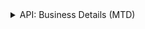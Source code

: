 <details>
  <summary>
API: Business Details (MTD)
 </summary>
API: [Business Details (MTD)](https://developer.service.hmrc.gov.uk/api-documentation/docs/api/service/business-details-api/1.0) (Sandbox: 1.0, Production: 1.0)
- Endpoint: List All Businesses
- Endpoint: Retrieve Business Details
- Endpoint: Create and Amend Quarterly Period Type for a Business

<details>
  <summary>
API: Business Income Source Summary (MTD)
 </summary>
API: [Business Income Source Summary (MTD)](https://developer.service.hmrc.gov.uk/api-documentation/docs/api/service/self-assessment-biss-api/2.0) (Sandbox: 2.0, Production: 2.0)
- Endpoint: Retrieve a Business Income Source Summary (BISS)

<details>
  <summary>
API: Business Source Adjustable Summary (MTD)
 </summary>
API: [Business Source Adjustable Summary (MTD)](https://developer.service.hmrc.gov.uk/api-documentation/docs/api/service/self-assessment-bsas-api/5.0) (Sandbox: 5.0, Production: 4.0)
- Endpoint: List Business Source Adjustable Summaries [test only]
- Endpoint: Trigger a Business Source Adjustable Summary [test only]
- Endpoint: Retrieve a Self-Employment Business Source Adjustable Summary (BSAS)
- Endpoint: Submit Self-Employment Accounting Adjustments [test only]
- Endpoint: Retrieve a UK Property Business Source Adjustable Summary (BSAS)
- Endpoint: Submit UK Property Accounting Adjustments [test only]
- Endpoint: Retrieve a Foreign Property Business Source Adjustable Summary (BSAS)
- Endpoint: Submit Foreign Property Accounting Adjustments [test only]

<details>
  <summary>
API: CIS Deductions (MTD)
 </summary>
API: [CIS Deductions (MTD)](https://developer.service.hmrc.gov.uk/api-documentation/docs/api/service/cis-deductions-api/2.0) (Sandbox: 2.0, Production: 2.0)
- Endpoint: Retrieve CIS Deductions for Subcontractor
- Endpoint: Create CIS Deductions for Subcontractor
- Endpoint: Amend CIS Deductions for Subcontractor
- Endpoint: Delete CIS Deductions for Subcontractor

<details>
  <summary>
API: Individual Calculations (MTD)
 </summary>
API: [Individual Calculations (MTD)](https://developer.service.hmrc.gov.uk/api-documentation/docs/api/service/individual-calculations-api/5.0) (Sandbox: 5.0, Production: 5.0)
- Endpoint: List Self Assessment Tax Calculations
- Endpoint: Trigger a Self Assessment Tax Calculation
- Endpoint: Retrieve a Self Assessment Tax Calculation
- Endpoint: Submit a Self Assessment Final Declaration

<details>
  <summary>
API: Individual Losses (MTD)
 </summary>
API: [Individual Losses (MTD)](https://developer.service.hmrc.gov.uk/api-documentation/docs/api/service/individual-losses-api/4.0) (Sandbox: 4.0, Production: 4.0)
- Endpoint: Create a Brought Forward Loss
- Endpoint: Amend a Brought Forward Loss Amount
- Endpoint: List Brought Forward Losses
- Endpoint: Retrieve a Brought Forward Loss
- Endpoint: Delete a Brought Forward Loss
- Endpoint: Create a Loss Claim
- Endpoint: List Loss Claims
- Endpoint: Retrieve a Loss Claim
- Endpoint: Delete a Loss Claim
- Endpoint: Amend a Loss Claim Type
- Endpoint: Amend Loss Claims Order

<details>
  <summary>
API: Individuals Business End of Period Statement (MTD)
 </summary>
API: [Individuals Business End of Period Statement (MTD)](https://developer.service.hmrc.gov.uk/api-documentation/docs/api/service/individuals-business-eops-api/3.0) (Sandbox: 3.0, Production: 3.0)
- Endpoint: Submit End of Period Statement for a Business

<details>
  <summary>
API: Individuals Capital Gains Income (MTD)
 </summary>
API: [Individuals Capital Gains Income (MTD)](https://developer.service.hmrc.gov.uk/api-documentation/docs/api/service/individuals-capital-gains-income-api/1.0) (Sandbox: 1.0, Production: N/A)
- Endpoint: Retrieve All CGT Residential Property Disposals and Overrides [Test only]
- Endpoint: Create and Amend CGT Residential Property Disposals (non-PPD) [Test only]
- Endpoint: Delete CGT Residential Property Disposals (non-PPD) [Test only]
- Endpoint: Create and Amend 'Report and Pay Capital Gains Tax on Residential Property' Overrides (PPD) [Test only]
- Endpoint: Delete 'Report and Pay Capital Gains Tax on Residential Property' Overrides (PPD) [Test only]
- Endpoint: Retrieve Other Capital Gains and Disposals [Test only]
- Endpoint: Create and Amend Other Capital Gains and Disposals [Test only]
- Endpoint: Delete Other Capital Gains and Disposals [Test only]

<details>
  <summary>
API: Individuals Charges (MTD)
 </summary>
API: [Individuals Charges (MTD)](https://developer.service.hmrc.gov.uk/api-documentation/docs/api/service/individuals-charges-api/2.0) (Sandbox: 2.0, Production: 2.0)
- Endpoint: Retrieve Pension Charges
- Endpoint: Create and Amend Pension Charges
- Endpoint: Delete Pension Charges

<details>
  <summary>
API: Individuals Disclosures (MTD)
 </summary>
API: [Individuals Disclosures (MTD)](https://developer.service.hmrc.gov.uk/api-documentation/docs/api/service/individuals-disclosures-api/1.0) (Sandbox: 1.0, Production: 1.0)
- Endpoint: Create Marriage Allowance
- Endpoint: Retrieve Disclosures
- Endpoint: Create and Amend Disclosures
- Endpoint: Delete Disclosures

<details>
  <summary>
API: Individuals Dividends Income (MTD)
 </summary>
API: [Individuals Dividends Income (MTD)](https://developer.service.hmrc.gov.uk/api-documentation/docs/api/service/individuals-dividends-income-api/1.0) (Sandbox: 1.0, Production: N/A)
- Endpoint: Retrieve Dividends Income [Test only]
- Endpoint: Create and Amend Dividends Income [Test only]
- Endpoint: Delete Dividends Income [Test only]
- Endpoint: Retrieve a UK Dividends Income Annual Summary [Test only]
- Endpoint: Create and Amend a UK Dividends Income Annual Summary [Test only]
- Endpoint: Delete a UK Dividends Income Annual Summary [Test only]

<details>
  <summary>
API: Individuals Employments Income (MTD)
 </summary>
API: [Individuals Employments Income (MTD)](https://developer.service.hmrc.gov.uk/api-documentation/docs/api/service/individuals-employments-income-api/1.0) (Sandbox: 1.0, Production: N/A)
- Endpoint: List Employments [Test only]
- Endpoint: Add a Custom Employment [Test only]
- Endpoint: Retrieve an Employment [Test only]
- Endpoint: Amend a Custom Employment [Test only]
- Endpoint: Delete a Custom Employment [Test only]
- Endpoint: Ignore Employment [Test only]
- Endpoint: Unignore Employment [Test only]
- Endpoint: Retrieve an Employment and its Financial Details [Test only]
- Endpoint: Create and Amend Employment Financial Details [Test only]
- Endpoint: Delete Employment Financial Details [Test only]
- Endpoint: Retrieve Non-PAYE Employment Income [Test only]
- Endpoint: Create and Amend Non-PAYE Employment Income [Test only]
- Endpoint: Delete Non-PAYE Employment Income [Test only]
- Endpoint: Retrieve Other Employment Income [Test only]
- Endpoint: Create and Amend Other Employment Income [Test only]
- Endpoint: Delete Other Employment Income [Test only]

<details>
  <summary>
API: Individuals Expenses (MTD)
 </summary>
API: [Individuals Expenses (MTD)](https://developer.service.hmrc.gov.uk/api-documentation/docs/api/service/individuals-expenses-api/2.0) (Sandbox: 2.0, Production: 2.0)
- Endpoint: Retrieve Employment Expenses
- Endpoint: Create and Amend Employment Expenses
- Endpoint: Delete Employment Expenses
- Endpoint: Ignore Employment Expenses
- Endpoint: Retrieve Other Expenses
- Endpoint: Create and Amend Other Expenses
- Endpoint: Delete Other Expenses

<details>
  <summary>
API: Individuals Foreign Income (MTD)
 </summary>
API: [Individuals Foreign Income (MTD)](https://developer.service.hmrc.gov.uk/api-documentation/docs/api/service/individuals-foreign-income-api/1.0) (Sandbox: 1.0, Production: N/A)
- Endpoint: Retrieve Foreign Income
- Endpoint: Create and Amend Foreign Income
- Endpoint: Delete Foreign Income

<details>
  <summary>
API: Individuals Income Received (MTD)
 </summary>
API: [Individuals Income Received (MTD)](https://developer.service.hmrc.gov.uk/api-documentation/docs/api/service/individuals-income-received-api/2.0) (Sandbox: 2.0, Production: 2.0)
- Endpoint: List Employments
- Endpoint: Add a Custom Employment
- Endpoint: Retrieve an Employment
- Endpoint: Amend a Custom Employment
- Endpoint: Delete a Custom Employment
- Endpoint: Ignore Employment
- Endpoint: Unignore Employment
- Endpoint: Retrieve an Employment and its Financial Details
- Endpoint: Create and Amend Employment Financial Details
- Endpoint: Delete Employment Financial Details
- Endpoint: Retrieve Non-PAYE Employment Income
- Endpoint: Create and Amend Non-PAYE Employment Income
- Endpoint: Delete Non-PAYE Employment Income
- Endpoint: Retrieve Other Employment Income
- Endpoint: Create and Amend Other Employment Income
- Endpoint: Delete Other Employment Income
- Endpoint: Retrieve Dividends Income
- Endpoint: Create and Amend Dividends Income
- Endpoint: Delete Dividends Income
- Endpoint: Retrieve a UK Dividends Income Annual Summary
- Endpoint: Create and Amend a UK Dividends Income Annual Summary
- Endpoint: Delete a UK Dividends Income Annual Summary
- Endpoint: Retrieve Foreign Income
- Endpoint: Create and Amend Foreign Income
- Endpoint: Delete Foreign Income
- Endpoint: Retrieve Insurance Policies Income
- Endpoint: Create and Amend Insurance Policies Income
- Endpoint: Delete Insurance Policies Income
- Endpoint: Retrieve Pensions Income
- Endpoint: Create and Amend Pensions Income
- Endpoint: Delete Pensions Income
- Endpoint: Retrieve Other Income
- Endpoint: Create and Amend Other Income
- Endpoint: Delete Other Income
- Endpoint: List All UK Savings Accounts
- Endpoint: Add a UK Savings Account
- Endpoint: Retrieve UK Savings Account Annual Summary
- Endpoint: Create and Amend a UK Savings Account Annual Summary
- Endpoint: Retrieve Savings Income
- Endpoint: Create and Amend Savings Income
- Endpoint: Delete Savings Income
- Endpoint: Retrieve All CGT Residential Property Disposals and Overrides
- Endpoint: Create and Amend CGT Residential Property Disposals (non-PPD)
- Endpoint: Delete CGT Residential Property Disposals (non-PPD)
- Endpoint: Create and Amend 'Report and Pay Capital Gains Tax on Residential Property' Overrides (PPD)
- Endpoint: Delete 'Report and Pay Capital Gains Tax on Residential Property' Overrides (PPD)
- Endpoint: Retrieve Other Capital Gains and Disposals
- Endpoint: Create and Amend Other Capital Gains and Disposals
- Endpoint: Delete Other Capital Gains and Disposals

<details>
  <summary>
API: Individuals Insurance Policies Income (MTD)
 </summary>
API: [Individuals Insurance Policies Income (MTD)](https://developer.service.hmrc.gov.uk/api-documentation/docs/api/service/individuals-insurance-policies-income-api/1.0) (Sandbox: 1.0, Production: N/A)
- Endpoint: Retrieve Insurance Policies Income [Test only]
- Endpoint: Create and Amend Insurance Policies Income [Test only]
- Endpoint: Delete Insurance Policies Income [Test only]

<details>
  <summary>
API: Individuals Other Income (MTD)
 </summary>
API: [Individuals Other Income (MTD)](https://developer.service.hmrc.gov.uk/api-documentation/docs/api/service/individuals-other-income-api/1.0) (Sandbox: 1.0, Production: N/A)
- Endpoint: Retrieve Other Income [Test only]
- Endpoint: Create and Amend Other Income [Test only]
- Endpoint: Delete Other Income [Test only]

<details>
  <summary>
API: Individuals Pensions Income (MTD)
 </summary>
API: [Individuals Pensions Income (MTD)](https://developer.service.hmrc.gov.uk/api-documentation/docs/api/service/individuals-pensions-income-api/1.0) (Sandbox: 1.0, Production: N/A)
- Endpoint: Retrieve Pensions Income
- Endpoint: Create and Amend Pensions Income
- Endpoint: Delete Pensions Income

<details>
  <summary>
API: Individuals Reliefs (MTD)
 </summary>
API: [Individuals Reliefs (MTD)](https://developer.service.hmrc.gov.uk/api-documentation/docs/api/service/individuals-reliefs-api/1.0) (Sandbox: 1.0, Production: 1.0)
- Endpoint: Retrieve Relief Investments
- Endpoint: Create and Amend Relief Investments
- Endpoint: Delete Relief Investments
- Endpoint: Retrieve Other Reliefs
- Endpoint: Create and Amend Other Reliefs
- Endpoint: Delete Other Reliefs
- Endpoint: Retrieve Foreign Reliefs
- Endpoint: Create and Amend Foreign Reliefs
- Endpoint: Delete Foreign Reliefs
- Endpoint: Retrieve Pensions Reliefs
- Endpoint: Create and Amend Pensions Reliefs
- Endpoint: Delete Pensions Reliefs
- Endpoint: Retrieve Charitable Giving Tax Relief
- Endpoint: Create and Amend Charitable Giving Tax Relief
- Endpoint: Delete Charitable Giving Tax Relief

<details>
  <summary>
API: Individuals Savings Income (MTD)
 </summary>
API: [Individuals Savings Income (MTD)](https://developer.service.hmrc.gov.uk/api-documentation/docs/api/service/individuals-savings-income-api/1.0) (Sandbox: 1.0, Production: N/A)
- Endpoint: List All UK Savings Accounts [Test only]
- Endpoint: Add a UK Savings Account [Test only]
- Endpoint: Retrieve UK Savings Account Annual Summary [Test only]
- Endpoint: Create and Amend a UK Savings Account Annual Summary [Test only]
- Endpoint: Retrieve Savings Income [Test only]
- Endpoint: Create and Amend Savings Income [Test only]
- Endpoint: Delete Savings Income [Test only]

<details>
  <summary>
API: Individuals State Benefits (MTD)
 </summary>
API: [Individuals State Benefits (MTD)](https://developer.service.hmrc.gov.uk/api-documentation/docs/api/service/individuals-state-benefits-api/1.0) (Sandbox: 1.0, Production: 1.0)
- Endpoint: List State Benefits
- Endpoint: Create State Benefit
- Endpoint: Amend State Benefit
- Endpoint: Delete State Benefit
- Endpoint: Amend State Benefit Amounts
- Endpoint: Delete State Benefit Amounts
- Endpoint: Ignore State Benefit
- Endpoint: Unignore State Benefit

<details>
  <summary>
API: Obligations (MTD)
 </summary>
API: [Obligations (MTD)](https://developer.service.hmrc.gov.uk/api-documentation/docs/api/service/obligations-api/2.0) (Sandbox: 2.0, Production: 2.0)
- Endpoint: Retrieve Income Tax (Self Assessment) Income and Expenditure Obligations
- Endpoint: Retrieve Income Tax (Self Assessment) Final Declaration Obligations
- Endpoint: Retrieve Income Tax (Self Assessment) End of Period Statement Obligations

<details>
  <summary>
API: Other Deductions (MTD)
 </summary>
API: [Other Deductions (MTD)](https://developer.service.hmrc.gov.uk/api-documentation/docs/api/service/other-deductions-api/1.0) (Sandbox: 1.0, Production: 1.0)
- Endpoint: Retrieve deductions
- Endpoint: Create and Amend deductions
- Endpoint: Delete deductions

<details>
  <summary>
API: Property Business (MTD)
 </summary>
API: [Property Business (MTD)](https://developer.service.hmrc.gov.uk/api-documentation/docs/api/service/property-business-api/4.0) (Sandbox: 4.0, Production: 3.0)
- Endpoint: Retrieve a UK Property Business Annual Submission
- Endpoint: Create and Amend a UK Property Business Annual Submission
- Endpoint: Create a UK Property Income & Expenses Period Summary
- Endpoint: Retrieve a UK Property Income & Expenses Period Summary
- Endpoint: Amend a UK Property Income & Expenses Period Summary
- Endpoint: Retrieve a Historic FHL UK Property Business Annual Submission
- Endpoint: Create and Amend a Historic FHL UK Property Business Annual Submission
- Endpoint: Delete a Historic FHL UK Property Business Annual Submission
- Endpoint: Retrieve a Historic Non-FHL UK Property Business Annual Submission
- Endpoint: Create and Amend a Historic Non-FHL UK Property Business Annual Submission
- Endpoint: Delete a Historic Non-FHL UK Property Business Annual Submission
- Endpoint: List Historic FHL UK Property Income & Expenses Period Summaries
- Endpoint: Create a Historic FHL UK Property Income & Expenses Period Summary
- Endpoint: Retrieve a Historic FHL UK Property Income & Expenses Period Summary
- Endpoint: Amend a Historic FHL UK Property Income & Expenses Period Summary
- Endpoint: List Historic Non-FHL UK Property Income & Expenses Period Summaries
- Endpoint: Create a Historic Non-FHL UK Property Income & Expenses Period Summary
- Endpoint: Retrieve a Historic Non-FHL UK Property Income and Expenses Period Summary
- Endpoint: Amend a Historic Non-FHL UK Property Income & Expenses Period Summary
- Endpoint: Create a Foreign Property Income & Expenses Period Summary
- Endpoint: Retrieve a Foreign Property Income & Expenses Period Summary
- Endpoint: Amend a Foreign Property Income & Expenses Period Summary
- Endpoint: Retrieve a Foreign Property Annual Submission
- Endpoint: Create and Amend a Foreign Property Annual Submission
- Endpoint: Delete a Property Annual Submission
- Endpoint: List Property Income and Expenses Period Summaries

<details>
  <summary>
API: Self Assessment Accounts (MTD)
 </summary>
API: [Self Assessment Accounts (MTD)](https://developer.service.hmrc.gov.uk/api-documentation/docs/api/service/self-assessment-accounts-api/3.0) (Sandbox: 3.0, Production: 3.0)
- Endpoint: Retrieve History of a Self Assessment Charge
- Endpoint: Retrieve Self Assessment Balance and Transactions
- Endpoint: List Self Assessment Payments & Allocation Details
- Endpoint: Retrieve Coding Out Underpayments and Debt Amounts
- Endpoint: Create or Amend Coding Out Underpayments and Debt Amounts
- Endpoint: Delete Coding Out Underpayments and Debt Amounts
- Endpoint: Opt Out of Coding Out
- Endpoint: Retrieve Coding Out Status
- Endpoint: Opt In to Coding Out

<details>
  <summary>
API: Self Assessment Assist (MTD)
 </summary>
API: [Self Assessment Assist (MTD)](https://developer.service.hmrc.gov.uk/api-documentation/docs/api/service/self-assessment-assist/1.0) (Sandbox: 1.0, Production: N/A)
- Endpoint: Produce a HMRC Self Assessment Assist Report
- Endpoint: Acknowledge a HMRC Self Assessment Assist Report

<details>
  <summary>
API: Self Assessment Individual Details (MTD)
 </summary>
API: [Self Assessment Individual Details (MTD)](https://developer.service.hmrc.gov.uk/api-documentation/docs/api/service/self-assessment-individual-details-api/2.0) (Sandbox: 2.0, Production: 1.0)
- Endpoint: Retrieve ITSA Status

<details>
  <summary>
API: Self-Employment Business (MTD)
 </summary>
API: [Self-Employment Business (MTD)](https://developer.service.hmrc.gov.uk/api-documentation/docs/api/service/self-employment-business-api/3.0) (Sandbox: 3.0, Production: 3.0)
- Endpoint: Retrieve a Self-Employment Annual Submission
- Endpoint: Create and Amend Self-Employment Annual Submission
- Endpoint: Delete a Self-Employment Annual Submission
- Endpoint: List Self-Employment Period Summaries
- Endpoint: Create a Self-Employment Period Summary
- Endpoint: Retrieve a Self-Employment Period Summary
- Endpoint: Amend a Self-Employment Period Summary

<details>
  <summary>
API: Self-Assessment Test Support (MTD)
 </summary>
API: [Self-Assessment Test Support (MTD)](https://developer.service.hmrc.gov.uk/api-documentation/docs/api/service/mtd-sa-test-support-api/1.0) (Sandbox: 1.0, Production: N/A)
- Endpoint: Delete Stateful Test Data
- Endpoint: List checkpoints
- Endpoint: Create a checkpoint
- Endpoint: Delete a checkpoint
- Endpoint: Restore to checkpoint
- Endpoint: Create a Test Business
- Endpoint: Delete a Test Business
- Endpoint: Create and Amend Test ITSA Status

